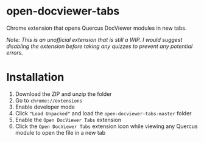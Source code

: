 # open-docviewer-tabs
Chrome extension that opens Quercus DocViewer modules in new tabs.

<i>Note: This is an unofficial extension that is still a WIP. I would suggest disabling the extension before taking any quizzes to prevent any potential errors.</i>

# Installation
1. Download the ZIP and unzip the folder
2. Go to `chrome://extensions`
3. Enable developer mode
4. Click `"Load Unpacked"` and load the `open-docviewer-tabs-master` folder
5. Enable the `Open DocViewer Tabs` extension
6. Click the `Open DocViewer Tabs` extension icon while viewing any Quercus module to open the file in a new tab
